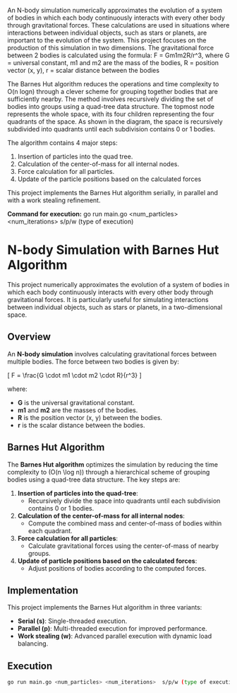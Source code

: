 An N-body simulation numerically approximates the evolution of a system of bodies in which each body continuously interacts with every other body through gravitational forces. These calculations are used in situations where interactions between individual objects, such as stars or planets, are important to the evolution of the system. This project focuses on the production of this simulation in two dimensions. The gravitational force between 2 bodies is calculated using the formula:
F = Gm1m2R/r^3, where G = universal constant, m1 and m2 are the mass of the bodies, R = position vector (x, y), r = scalar distance between the bodies

The Barnes Hut algorithm reduces the operations and time complexity to O(n logn) through a clever scheme for grouping together bodies that are sufficiently nearby. The method involves recursively dividing the set of bodies into groups using a quad-tree data structure. The topmost node represents the whole space, with its four children representing the four quadrants of the space. As shown in the diagram, the space is recursively subdivided into quadrants until each subdivision contains 0 or 1 bodies.

The algorithm contains 4 major steps:
1. Insertion of particles into the quad tree.
2. Calculation of the center-of-mass for all internal nodes.
3. Force calculation for all particles.
4. Update of the particle positions based on the calculated forces

This project implements the Barnes Hut algorithm serially, in parallel and with a work stealing refinement.

**Command for execution:** go run main.go <num_particles> <num_iterations>  s/p/w (type of execution)

# N-body Simulation with Barnes Hut Algorithm

This project numerically approximates the evolution of a system of bodies in which each body continuously interacts with every other body through gravitational forces. It is particularly useful for simulating interactions between individual objects, such as stars or planets, in a two-dimensional space.

## Overview

An **N-body simulation** involves calculating gravitational forces between multiple bodies. The force between two bodies is given by:

\[ F = \frac{G \cdot m1 \cdot m2 \cdot R}{r^3} \]

where:
- **G** is the universal gravitational constant.
- **m1** and **m2** are the masses of the bodies.
- **R** is the position vector (x, y) between the bodies.
- **r** is the scalar distance between the bodies.

## Barnes Hut Algorithm

The **Barnes Hut algorithm** optimizes the simulation by reducing the time complexity to \(O(n \log n)\) through a hierarchical scheme of grouping bodies using a quad-tree data structure. The key steps are:

1. **Insertion of particles into the quad-tree**:
   - Recursively divide the space into quadrants until each subdivision contains 0 or 1 bodies.
2. **Calculation of the center-of-mass for all internal nodes**:
   - Compute the combined mass and center-of-mass of bodies within each quadrant.
3. **Force calculation for all particles**:
   - Calculate gravitational forces using the center-of-mass of nearby groups.
4. **Update of particle positions based on the calculated forces**:
   - Adjust positions of bodies according to the computed forces.

## Implementation

This project implements the Barnes Hut algorithm in three variants:
- **Serial (s)**: Single-threaded execution.
- **Parallel (p)**: Multi-threaded execution for improved performance.
- **Work stealing (w)**: Advanced parallel execution with dynamic load balancing.

## Execution

```bash
go run main.go <num_particles> <num_iterations>  s/p/w (type of execution)
```
